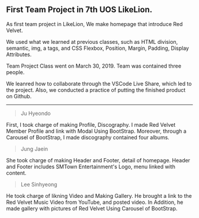 ## First Team Project in 7th UOS LikeLion.

As first team project in LikeLion, We make homepage that introduce Red Velvet.

We used what we learned at previous classes, such as HTML division, semantic, img, a tags, and CSS Flexbox, Position, Margin, Padding, Display Attributes.

Team Project Class went on March 30, 2019. Team was contained three people.

We leanred how to collaborate through the VSCode Live Share, which led to the project. Also, we conducted a practice of putting the finished product on Github.

___

> Ju Hyeondo

First, I took charge of making Profile, Discography. I made Red Velvet Member Profile and link with Modal Using BootStrap. Moreover, through a Carousel of BootStrap, I made discography contained four albums.

> Jung Jaein

She took charge of making Header and Footer, detail of homepage. Header and Footer includes SMTown Entertainment's Logo, menu linked with content.

> Lee Sinhyeong

He took charge of likning Video and Making Gallery. He brought a link to the Red Velvet Music Video from YouTube, and posted video. In Addition, he made gallery with pictures of Red Velvet Using Carousel of BootStrap.